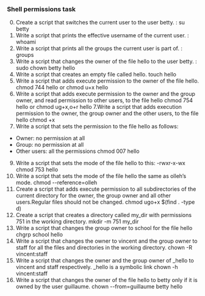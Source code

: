 ### Shell permissions task

0. Create a script that switches the current user to the user betty.
    : su betty
1. Write a script that prints the effective username of the current user.
    : whoami
2. Write a script that prints all the groups the current user is part of.
    : groups
3. Write a script that changes the owner of the file hello to the user betty.
    : sudo chown betty hello
4. Write a script that creates an empty file called hello.
    touch hello
5. Write a script that adds execute permission to the owner of the file hello.
    chmod 744 hello or chmod u+x hello
6. Write a script that adds execute permission to the owner and the group owner, and read permission to other users, to the file hello
    chmod 754 hello or chmod ug+x,o+r hello
7.Write a script that adds execution permission to the owner, the group owner and the other users, to the file hello
    chmod +x
8. Write a script that sets the permission to the file hello as follows:
  * Owner: no permission at all
  * Group: no permission at all
  * Other users: all the permissions
    chmod 007 hello
9. Write a script that sets the mode of the file hello to this: -rwxr-x-wx
    chmod 753 hello
10. Write a script that sets the mode of the file hello the same as olleh’s mode.
    chmod --reference=olleh
11. Create a script that adds execute permission to all subdirectories of the current directory for the owner, the group owner and all other users.Regular files should not be changed.
    chmod ugo+x $(find . -type d)
12. Create a script that creates a directory called my_dir with permissions 751 in the working directory.
    mkdir -m 751 my_dir
13. Write a script that changes the group owner to school for the file hello
    chgrp school hello
100. Write a script that changes the owner to vincent and the group owner to staff for all the files and directories in the working directory.
    chown -R vincent:staff
101. Write a script that changes the owner and the group owner of _hello to vincent and staff respectively. _hello is a symbolic link
    chown -h vincent:staff
102. Write a script that changes the owner of the file hello to betty only if it is owned by the user guillaume.
    chown --from=guillaume betty hello
   

